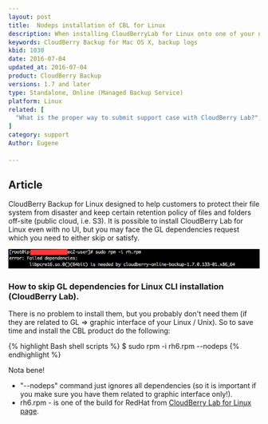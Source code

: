 ```yaml
---
layout: post
title:  Nodeps installation of CBL for Linux
description: When installing CloudBerryLab for Linux onto one of your noGUI box you may skip certain (GL) dependencies.
keywords: CloudBerry Backup for Mac OS X, backup logs
kbid: 1030
date: 2016-07-04
updated_at: 2016-07-04
product: CloudBerry Backup
versions: 1.7 and later
type: Standalone, Online (Managed Backup Service)
platform: Linux
related: [
  "What is the proper way to submit support case with CloudBerry Lab?",
]
category: support
Author: Eugene

---
```

## Article

CloudBerry Backup for Linux designed to help customers to protect their file system from disaster and keep certain retention policy of files and folders off-site (public cloud, i.e. S3). It is possible to install CloudBerry Lab for Linux even with no UI, but you may face the GL dependencies request which you need to either skip or satisfy.

![CloudBerry Lab for Linux (request for GL dependencies)](/images/cbl_for_linux_dependencies_request.png)

### How to skip GL dependencies for Linux CLI installation (CloudBerry Lab).

There is no problem to install them, but you probably don't need them (if they are related to GL => graphic interface of your Linux / Unix). So to save time and install the CBL product do the following:

{% highlight Bash shell scripts %}
$ sudo rpm -i rh6.rpm --nodeps
{% endhighlight %}

Nota bene!

*  "--nodeps" command just ignores all dependencies (so it is important if you make sure you have them related to graphic interface only!).
*  rh6.rpm - is one of the build for RedHat from [CloudBerry Lab for Linux page](http://www.cloudberrylab.com/download-thanks.aspx?prod=cbbub1214).
